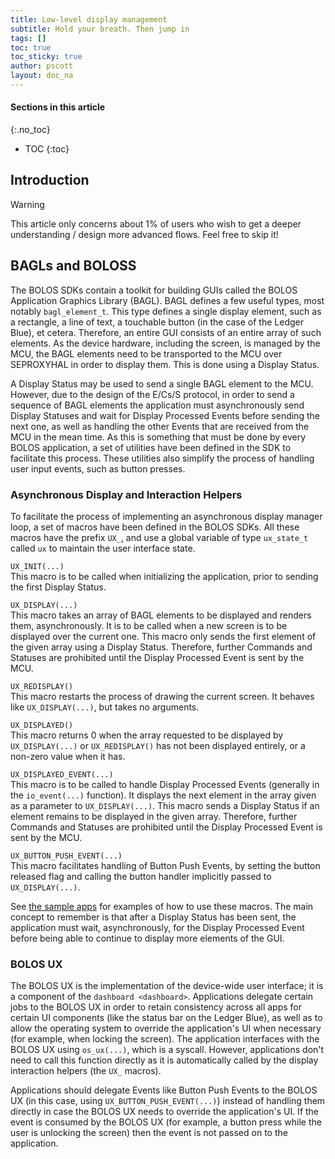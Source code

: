 ```yaml
---
title: Low-level display management
subtitle: Hold your breath. Then jump in
tags: []
toc: true
toc_sticky: true
author: pscott
layout: doc_na
---
```


#### Sections in this article
{:.no_toc}
* TOC
{:toc}

## Introduction

<div class="warning">

<div class="title">

Warning

</div>

This article only concerns about 1% of users who wish to get a deeper
understanding / design more advanced flows. Feel free to skip it!

</div>

## BAGLs and BOLOSS

The BOLOS SDKs contain a toolkit for building GUIs called the BOLOS
Application Graphics Library (BAGL). BAGL defines a few useful types,
most notably `bagl_element_t`. This type defines a single display
element, such as a rectangle, a line of text, a touchable button (in the
case of the Ledger Blue), et cetera. Therefore, an entire GUI consists
of an entire array of such elements. As the device hardware, including
the screen, is managed by the MCU, the BAGL elements need to be
transported to the MCU over SEPROXYHAL in order to display them. This is
done using a Display Status.

A Display Status may be used to send a single BAGL element to the MCU.
However, due to the design of the E/Cs/S protocol, in order to send a
sequence of BAGL elements the application must asynchronously send
Display Statuses and wait for Display Processed Events before sending
the next one, as well as handling the other Events that are received
from the MCU in the mean time. As this is something that must be done by
every BOLOS application, a set of utilities have been defined in the SDK
to facilitate this process. These utilities also simplify the process of
handling user input events, such as button presses.

### Asynchronous Display and Interaction Helpers

To facilitate the process of implementing an asynchronous display
manager loop, a set of macros have been defined in the BOLOS SDKs. All
these macros have the prefix `UX_`, and use a global variable of type
`ux_state_t` called `ux` to maintain the user interface state.

`UX_INIT(...)`  
This macro is to be called when initializing the application, prior to
sending the first Display Status.

`UX_DISPLAY(...)`  
This macro takes an array of BAGL elements to be displayed and renders
them, asynchronously. It is to be called when a new screen is to be
displayed over the current one. This macro only sends the first element
of the given array using a Display Status. Therefore, further Commands
and Statuses are prohibited until the Display Processed Event is sent by
the MCU.

`UX_REDISPLAY()`  
This macro restarts the process of drawing the current screen. It
behaves like `UX_DISPLAY(...)`, but takes no arguments.

`UX_DISPLAYED()`  
This macro returns 0 when the array requested to be displayed by
`UX_DISPLAY(...)` or `UX_REDISPLAY()` has not been displayed entirely,
or a non-zero value when it has.

`UX_DISPLAYED_EVENT(...)`  
This macro is to be called to handle Display Processed Events (generally
in the `io_event(...)` function). It displays the next element in the
array given as a parameter to `UX_DISPLAY(...)`. This macro sends a
Display Status if an element remains to be displayed in the given array.
Therefore, further Commands and Statuses are prohibited until the
Display Processed Event is sent by the MCU.

`UX_BUTTON_PUSH_EVENT(...)`  
This macro facilitates handling of Button Push Events, by setting the
button released flag and calling the button handler implicitly passed to
`UX_DISPLAY(...)`.

See [the sample apps](https://github.com/LedgerHQ/blue-sample-apps) for
examples of how to use these macros. The main concept to remember is
that after a Display Status has been sent, the application must wait,
asynchronously, for the Display Processed Event before being able to
continue to display more elements of the GUI.

### BOLOS UX

The BOLOS UX is the implementation of the device-wide user interface; it
is a component of the `dashboard <dashboard>`. Applications delegate
certain jobs to the BOLOS UX in order to retain consistency across all
apps for certain UI components (like the status bar on the Ledger Blue),
as well as to allow the operating system to override the application's
UI when necessary (for example, when locking the screen). The
application interfaces with the BOLOS UX using `os_ux(...)`, which is a
syscall. However, applications don't need to call this function directly
as it is automatically called by the display interaction helpers (the
`UX_` macros).

Applications should delegate Events like Button Push Events to the BOLOS
UX (in this case, using `UX_BUTTON_PUSH_EVENT(...)`) instead of handling
them directly in case the BOLOS UX needs to override the application's
UI. If the event is consumed by the BOLOS UX (for example, a button
press while the user is unlocking the screen) then the event is not
passed on to the application.

